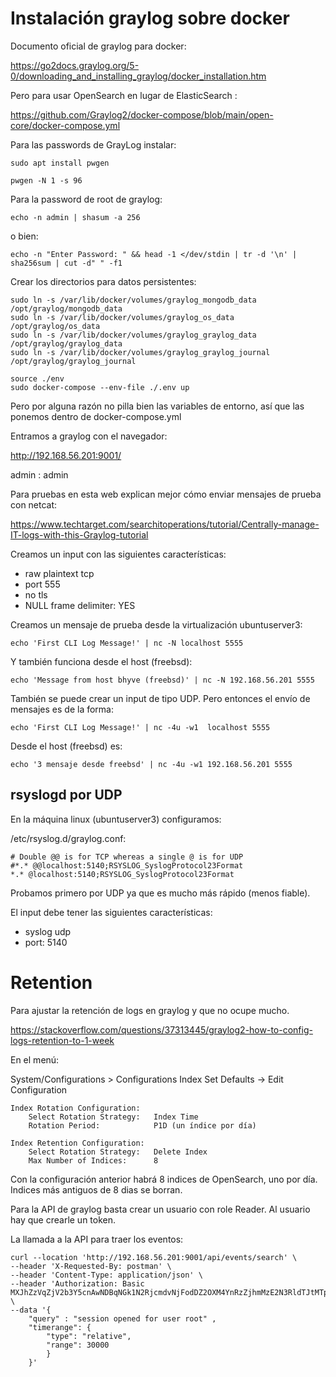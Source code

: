 # Instalación graylog sobre docker

Documento oficial de graylog para docker:

https://go2docs.graylog.org/5-0/downloading_and_installing_graylog/docker_installation.htm


Pero para usar OpenSearch en lugar de ElasticSearch :

https://github.com/Graylog2/docker-compose/blob/main/open-core/docker-compose.yml



Para las passwords de GrayLog instalar:

```
sudo apt install pwgen
```

```
pwgen -N 1 -s 96
```

Para la password de root de graylog:

```
echo -n admin | shasum -a 256
```

o bien:

```
echo -n "Enter Password: " && head -1 </dev/stdin | tr -d '\n' | sha256sum | cut -d" " -f1
```

Crear los directorios para datos persistentes:

```
sudo ln -s /var/lib/docker/volumes/graylog_mongodb_data     /opt/graylog/mongodb_data 
sudo ln -s /var/lib/docker/volumes/graylog_os_data          /opt/graylog/os_data
sudo ln -s /var/lib/docker/volumes/graylog_graylog_data     /opt/graylog/graylog_data
sudo ln -s /var/lib/docker/volumes/graylog_graylog_journal  /opt/graylog/graylog_journal
```


```
source ./env
sudo docker-compose --env-file ./.env up
```

Pero por alguna razón no pilla bien las variables de entorno, así que 
las ponemos dentro de docker-compose.yml

Entramos a graylog con el navegador:


http://192.168.56.201:9001/


admin : admin

Para pruebas en esta web explican mejor cómo enviar mensajes de prueba
con netcat:

https://www.techtarget.com/searchitoperations/tutorial/Centrally-manage-IT-logs-with-this-Graylog-tutorial


Creamos un input con las siguientes características:

* raw plaintext tcp
* port 555
* no tls
* NULL frame delimiter: YES

Creamos un mensaje de prueba desde la virtualización ubuntuserver3:

```
echo 'First CLI Log Message!' | nc -N localhost 5555
```

Y también funciona desde el host (freebsd):

```
echo 'Message from host bhyve (freebsd)' | nc -N 192.168.56.201 5555
```

También se puede crear un input de tipo UDP. Pero entonces el envío de mensajes
es de la forma:

```
echo 'First CLI Log Message!' | nc -4u -w1  localhost 5555
```

Desde el host (freebsd) es:

```
echo '3 mensaje desde freebsd' | nc -4u -w1 192.168.56.201 5555
```


## rsyslogd por UDP

En la máquina linux (ubuntuserver3) configuramos:

/etc/rsyslog.d/graylog.conf:

```
# Double @@ is for TCP whereas a single @ is for UDP
#*.* @@localhost:5140;RSYSLOG_SyslogProtocol23Format
*.* @localhost:5140;RSYSLOG_SyslogProtocol23Format
```

Probamos primero por UDP ya que es mucho más rápido (menos fiable).

El input debe tener las siguientes características:

* syslog udp 
* port: 5140

# Retention

Para ajustar la retención de logs en graylog y que no ocupe mucho.

https://stackoverflow.com/questions/37313445/graylog2-how-to-config-logs-retention-to-1-week

En el menú:

System/Configurations > Configurations
    Index Set Defaults -> Edit Configuration

    Index Rotation Configuration:
        Select Rotation Strategy:   Index Time
        Rotation Period:            P1D (un índice por día)

    Index Retention Configuration:
        Select Rotation Strategy:   Delete Index 
        Max Number of Indices:      8

Con la configuración anterior habrá 8 indices de OpenSearch,
uno por día. Indices más antiguos de 8 dias se borran.


Para la API de graylog basta crear un usuario con role Reader.
Al usuario hay que crearle un token.

La llamada a la API para traer los eventos:

```
curl --location 'http://192.168.56.201:9001/api/events/search' \
--header 'X-Requested-By: postman' \
--header 'Content-Type: application/json' \
--header 'Authorization: Basic MXJhZzVqZjV2b3Y5cnAwNDBqNGk1N2RjcmdvNjFodDZ2OXM4YnRzZjhmMzE2N3RldTJtMTp0b2tlbg==' \
--data '{
    "query" : "session opened for user root" ,
    "timerange": {
        "type": "relative",
        "range": 30000
        }
    }'
```



